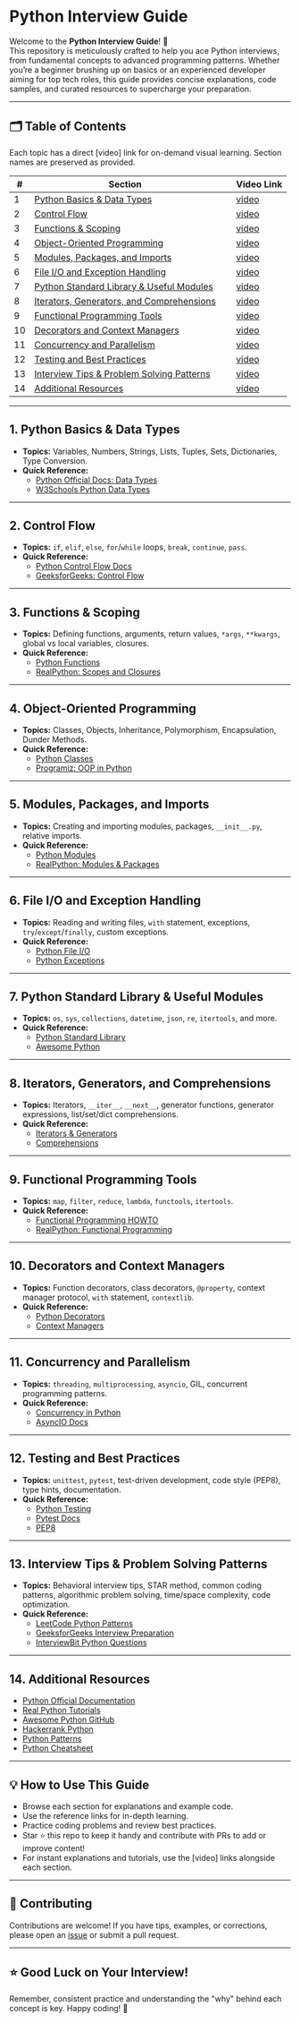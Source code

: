 # Python Interview Guide

Welcome to the **Python Interview Guide**! 🚀  
This repository is meticulously crafted to help you ace Python interviews, from fundamental concepts to advanced programming patterns. Whether you’re a beginner brushing up on basics or an experienced developer aiming for top tech roles, this guide provides concise explanations, code samples, and curated resources to supercharge your preparation.

---

## 🗂️ Table of Contents

Each topic has a direct [video] link for on-demand visual learning. Section names are preserved as provided.

| #  | Section | &nbsp; | Video Link |
|----|-------------------------------------------------------------|-------|----------|
| 1  | [Python Basics & Data Types](#1-python-basics--data-types) | &nbsp; | [video](https://www.youtube.com/results?search_query=Python+Basics+Data+Types) |
| 2  | [Control Flow](#2-control-flow) | &nbsp; | [video](https://www.youtube.com/results?search_query=Python+Control+Flow+Statements) |
| 3  | [Functions & Scoping](#3-functions--scoping) | &nbsp; | [video](https://www.youtube.com/results?search_query=Python+Functions+Scope) |
| 4  | [Object-Oriented Programming](#4-object-oriented-programming) | &nbsp; | [video](https://www.youtube.com/results?search_query=Python+Object+Oriented+Programming) |
| 5  | [Modules, Packages, and Imports](#5-modules-packages-and-imports) | &nbsp; | [video](https://www.youtube.com/results?search_query=Python+Modules+Packages+Imports) |
| 6  | [File I/O and Exception Handling](#6-file-io-and-exception-handling) | &nbsp; | [video](https://www.youtube.com/results?search_query=Python+File+IO+Exception+Handling) |
| 7  | [Python Standard Library & Useful Modules](#7-python-standard-library--useful-modules) | &nbsp; | [video](https://www.youtube.com/results?search_query=Python+Standard+Library+Useful+Modules) |
| 8  | [Iterators, Generators, and Comprehensions](#8-iterators-generators-and-comprehensions) | &nbsp; | [video](https://www.youtube.com/results?search_query=Python+Iterators+Generators+Comprehensions) |
| 9  | [Functional Programming Tools](#9-functional-programming-tools) | &nbsp; | [video](https://www.youtube.com/results?search_query=Python+Functional+Programming) |
| 10 | [Decorators and Context Managers](#10-decorators-and-context-managers) | &nbsp; | [video](https://www.youtube.com/results?search_query=Python+Decorators+Context+Managers) |
| 11 | [Concurrency and Parallelism](#11-concurrency-and-parallelism) | &nbsp; | [video](https://www.youtube.com/results?search_query=Python+Concurrency+Parallelism) |
| 12 | [Testing and Best Practices](#12-testing-and-best-practices) | &nbsp; | [video](https://www.youtube.com/results?search_query=Python+Testing+Best+Practices) |
| 13 | [Interview Tips & Problem Solving Patterns](#13-interview-tips--problem-solving-patterns) | &nbsp; | [video](https://www.youtube.com/results?search_query=Python+Interview+Tips+Problem+Solving) |
| 14 | [Additional Resources](#14-additional-resources) | &nbsp; | [video](https://www.youtube.com/results?search_query=Python+Programming+Resources) |

---

## 1. Python Basics & Data Types

- **Topics:** Variables, Numbers, Strings, Lists, Tuples, Sets, Dictionaries, Type Conversion.
- **Quick Reference:**  
  - [Python Official Docs: Data Types](https://docs.python.org/3/library/stdtypes.html)
  - [W3Schools Python Data Types](https://www.w3schools.com/python/python_datatypes.asp)

---

## 2. Control Flow

- **Topics:** `if`, `elif`, `else`, `for`/`while` loops, `break`, `continue`, `pass`.
- **Quick Reference:**  
  - [Python Control Flow Docs](https://docs.python.org/3/tutorial/controlflow.html)
  - [GeeksforGeeks: Control Flow](https://www.geeksforgeeks.org/python-control-flow/)

---

## 3. Functions & Scoping

- **Topics:** Defining functions, arguments, return values, `*args`, `**kwargs`, global vs local variables, closures.
- **Quick Reference:**  
  - [Python Functions](https://docs.python.org/3/tutorial/controlflow.html#defining-functions)
  - [RealPython: Scopes and Closures](https://realpython.com/python-scope-legb-rule/)

---

## 4. Object-Oriented Programming

- **Topics:** Classes, Objects, Inheritance, Polymorphism, Encapsulation, Dunder Methods.
- **Quick Reference:**  
  - [Python Classes](https://docs.python.org/3/tutorial/classes.html)
  - [Programiz: OOP in Python](https://www.programiz.com/python-programming/object-oriented-programming)

---

## 5. Modules, Packages, and Imports

- **Topics:** Creating and importing modules, packages, `__init__.py`, relative imports.
- **Quick Reference:**  
  - [Python Modules](https://docs.python.org/3/tutorial/modules.html)
  - [RealPython: Modules & Packages](https://realpython.com/python-modules-packages/)

---

## 6. File I/O and Exception Handling

- **Topics:** Reading and writing files, `with` statement, exceptions, `try`/`except`/`finally`, custom exceptions.
- **Quick Reference:**  
  - [Python File I/O](https://docs.python.org/3/tutorial/inputoutput.html)
  - [Python Exceptions](https://docs.python.org/3/tutorial/errors.html)

---

## 7. Python Standard Library & Useful Modules

- **Topics:** `os`, `sys`, `collections`, `datetime`, `json`, `re`, `itertools`, and more.
- **Quick Reference:**  
  - [Python Standard Library](https://docs.python.org/3/library/)
  - [Awesome Python](https://awesome-python.com/)

---

## 8. Iterators, Generators, and Comprehensions

- **Topics:** Iterators, `__iter__`, `__next__`, generator functions, generator expressions, list/set/dict comprehensions.
- **Quick Reference:**  
  - [Iterators & Generators](https://realpython.com/introduction-to-python-generators/)
  - [Comprehensions](https://docs.python.org/3/tutorial/datastructures.html#list-comprehensions)

---

## 9. Functional Programming Tools

- **Topics:** `map`, `filter`, `reduce`, `lambda`, `functools`, `itertools`.
- **Quick Reference:**  
  - [Functional Programming HOWTO](https://docs.python.org/3/howto/functional.html)
  - [RealPython: Functional Programming](https://realpython.com/python-functional-programming/)

---

## 10. Decorators and Context Managers

- **Topics:** Function decorators, class decorators, `@property`, context manager protocol, `with` statement, `contextlib`.
- **Quick Reference:**  
  - [Python Decorators](https://realpython.com/primer-on-python-decorators/)
  - [Context Managers](https://realpython.com/python-with-statement/)

---

## 11. Concurrency and Parallelism

- **Topics:** `threading`, `multiprocessing`, `asyncio`, GIL, concurrent programming patterns.
- **Quick Reference:**  
  - [Concurrency in Python](https://realpython.com/python-concurrency/)
  - [AsyncIO Docs](https://docs.python.org/3/library/asyncio.html)

---

## 12. Testing and Best Practices

- **Topics:** `unittest`, `pytest`, test-driven development, code style (PEP8), type hints, documentation.
- **Quick Reference:**  
  - [Python Testing](https://realpython.com/python-testing/)
  - [Pytest Docs](https://docs.pytest.org/en/stable/)
  - [PEP8](https://pep8.org/)

---

## 13. Interview Tips & Problem Solving Patterns

- **Topics:** Behavioral interview tips, STAR method, common coding patterns, algorithmic problem solving, time/space complexity, code optimization.
- **Quick Reference:**  
  - [LeetCode Python Patterns](https://neetcode.io/practice)
  - [GeeksforGeeks Interview Preparation](https://www.geeksforgeeks.org/python-programming-examples/)
  - [InterviewBit Python Questions](https://www.interviewbit.com/python-interview-questions/)

---

## 14. Additional Resources

- [Python Official Documentation](https://docs.python.org/3/)
- [Real Python Tutorials](https://realpython.com/)
- [Awesome Python GitHub](https://github.com/vinta/awesome-python)
- [Hackerrank Python](https://www.hackerrank.com/domains/tutorials/10-days-of-python)
- [Python Patterns](https://github.com/faif/python-patterns)
- [Python Cheatsheet](https://gto76.github.io/python-cheatsheet/)

---

## 💡 How to Use This Guide

- Browse each section for explanations and example code.
- Use the reference links for in-depth learning.
- Practice coding problems and review best practices.
- Star ⭐ this repo to keep it handy and contribute with PRs to add or improve content!
- For instant explanations and tutorials, use the [video] links alongside each section.

---

## 📢 Contributing

Contributions are welcome! If you have tips, examples, or corrections, please open an [issue](https://github.com/sinha-19/Python-Interview-Guide/issues) or submit a pull request.

---

## ⭐ Good Luck on Your Interview!

Remember, consistent practice and understanding the "why" behind each concept is key. Happy coding! 🐍

